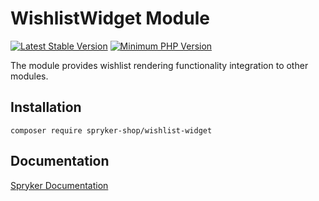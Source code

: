 # WishlistWidget Module
[![Latest Stable Version](https://poser.pugx.org/spryker-shop/wishlist-widget/v/stable.svg)](https://packagist.org/packages/spryker-shop/wishlist-widget)
[![Minimum PHP Version](https://img.shields.io/badge/php-%3E%3D%207.3-8892BF.svg)](https://php.net/)

The module provides wishlist rendering functionality integration to other modules.

## Installation

```
composer require spryker-shop/wishlist-widget
```

## Documentation

[Spryker Documentation](https://academy.spryker.com)
